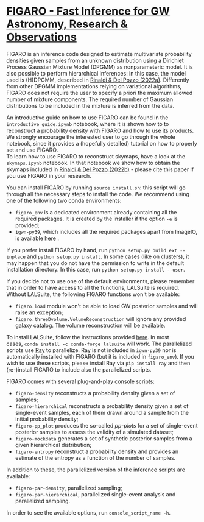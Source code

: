 # [FIGARO - Fast Inference for GW Astronomy, Research & Observations](https://www.youtube.com/watch?v=uJeJ4YiVFz8)

FIGARO is an inference code designed to estimate multivariate probability densities given samples from an unknown distribution using a Dirichlet Process Gaussian Mixture Model (DPGMM) as nonparameteric model.
It is also possible to perform hierarchical inferences: in this case, the model used is (H)DPGMM, described in [Rinaldi & Del Pozzo (2022a)](https://ui.adsabs.harvard.edu/abs/2022MNRAS.509.5454R/abstract).
Differently from other DPGMM implementations relying on variational algorithms, FIGARO does not require the user to specify a priori the maximum allowed number of mixture components. The required number of Gaussian distributions to be included in the mixture is inferred from the data.

An introductive guide on how to use FIGARO can be found in the `introductive_guide.ipynb` notebook, where it is shown how to to reconstruct a probability density with FIGARO and how to use its products.
We strongly encourage the interested user to go through the whole notebook, since it provides a (hopefully detailed) tutorial on how to properly set and use FIGARO.\
To learn how to use FIGARO to reconstruct skymaps, have a look at the `skymaps.ipynb` notebook. In that notebook we show how to obtain the skymaps included in [Rinaldi & Del Pozzo (2022b)](https://ui.adsabs.harvard.edu/abs/2022arXiv220507252R/abstract) - please cite this paper if you use FIGARO in your research.

You can install FIGARO by running `source install.sh`: this script will go through all the necessary steps to install the code.
We recommend using one of the following two conda environments:
* `figaro_env` is a dedicated environment already containing all the required packages. It is created by the installer if the option `-e` is provided;
* `igwn-py39`, which includes all the required packages apart from ImageIO, is available [here](https://computing.docs.ligo.org/conda/environments/igwn-py39) .

If you prefer install FIGARO by hand, run `python setup.py build_ext --inplace` and `python setup.py install`. In some cases (like on clusters), it may happen that you do not have the permission to write in the default installation directory. In this case, run `python setup.py install --user`.

If you decide not to use one of the default environments, please remember that in order to have access to all the functions, LALSuite is required.
Without LALSuite, the following FIGARO functions won't be available:
* `figaro.load` module won't be able to load GW posterior samples and will raise an exception;
* `figaro.threeDvolume.VolumeReconstruction` will ignore any provided galaxy catalog. The volume reconstruction will be available.

To install LALSuite, follow the instructions provided [here](https://wiki.ligo.org/Computing/LALSuiteInstall). In most cases, `conda install -c conda-forge lalsuite` will work.
The parallelized scripts use [Ray](https://docs.ray.io/en/latest/) to parallelize. Ray is not included in `igwn-py39` nor is automatically installed with FIGARO (but it is included in `figaro_env`). 
If you wish to use these scripts, please install Ray via `pip install ray` and then (re-)install FIGARO to include also the parallelized scripts.

FIGARO comes with several plug-and-play console scripts:
* `figaro-density` reconstructs a probability density given a set of samples;
* `figaro-hierarchical` reconstructs a probability density given a set of single-event samples, each of them drawn around a sample from the initial probability density;
* `figaro-pp_plot` produces the so-called *pp-plots* for a set of single-event posterior samples to assess the validity of a simulated dataset;
* `figaro-mockdata` generates a set of synthetic posterior samples from a given hierarchical distribution;
* `figaro-entropy` reconstruct a probability density and provides an estimate of the entropy as a function of the number of samples.

In addition to these, the parallelized version of the inference scripts are available:
* `figaro-par-density`, parallelized sampling;
* `figaro-par-hierarchical`, parallelized single-event analysis and parallelized sampling.

In order to see the available options, run `console_script_name -h`.
